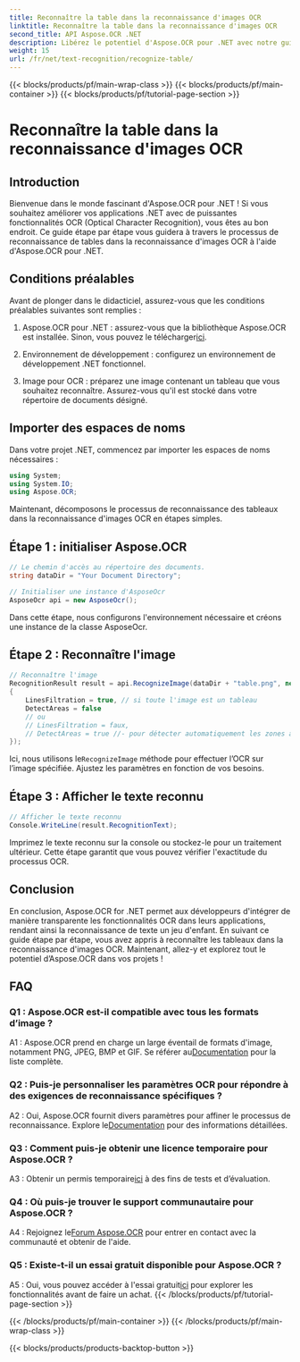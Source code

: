 ```yaml
---
title: Reconnaître la table dans la reconnaissance d'images OCR
linktitle: Reconnaître la table dans la reconnaissance d'images OCR
second_title: API Aspose.OCR .NET
description: Libérez le potentiel d'Aspose.OCR pour .NET avec notre guide complet sur la reconnaissance des tableaux dans la reconnaissance d'images OCR.
weight: 15
url: /fr/net/text-recognition/recognize-table/
---
```


{{< blocks/products/pf/main-wrap-class >}}
{{< blocks/products/pf/main-container >}}
{{< blocks/products/pf/tutorial-page-section >}}

# Reconnaître la table dans la reconnaissance d'images OCR

## Introduction

Bienvenue dans le monde fascinant d'Aspose.OCR pour .NET ! Si vous souhaitez améliorer vos applications .NET avec de puissantes fonctionnalités OCR (Optical Character Recognition), vous êtes au bon endroit. Ce guide étape par étape vous guidera à travers le processus de reconnaissance de tables dans la reconnaissance d'images OCR à l'aide d'Aspose.OCR pour .NET.

## Conditions préalables

Avant de plonger dans le didacticiel, assurez-vous que les conditions préalables suivantes sont remplies :

1.  Aspose.OCR pour .NET : assurez-vous que la bibliothèque Aspose.OCR est installée. Sinon, vous pouvez le télécharger[ici](https://releases.aspose.com/ocr/net/).

2. Environnement de développement : configurez un environnement de développement .NET fonctionnel.

3. Image pour OCR : préparez une image contenant un tableau que vous souhaitez reconnaître. Assurez-vous qu'il est stocké dans votre répertoire de documents désigné.

## Importer des espaces de noms

Dans votre projet .NET, commencez par importer les espaces de noms nécessaires :

```csharp
using System;
using System.IO;
using Aspose.OCR;
```

Maintenant, décomposons le processus de reconnaissance des tableaux dans la reconnaissance d'images OCR en étapes simples.

## Étape 1 : initialiser Aspose.OCR

```csharp
// Le chemin d'accès au répertoire des documents.
string dataDir = "Your Document Directory";

// Initialiser une instance d'AsposeOcr
AsposeOcr api = new AsposeOcr();
```

Dans cette étape, nous configurons l'environnement nécessaire et créons une instance de la classe AsposeOcr.

## Étape 2 : Reconnaître l'image

```csharp
// Reconnaître l'image
RecognitionResult result = api.RecognizeImage(dataDir + "table.png", new RecognitionSettings
{
    LinesFiltration = true, // si toute l'image est un tableau
    DetectAreas = false
    // ou
    // LinesFiltration = faux,
    // DetectAreas = true //- pour détecter automatiquement les zones avec table
});
```

 Ici, nous utilisons le`RecognizeImage` méthode pour effectuer l’OCR sur l’image spécifiée. Ajustez les paramètres en fonction de vos besoins.

## Étape 3 : Afficher le texte reconnu

```csharp
// Afficher le texte reconnu
Console.WriteLine(result.RecognitionText);
```

Imprimez le texte reconnu sur la console ou stockez-le pour un traitement ultérieur. Cette étape garantit que vous pouvez vérifier l'exactitude du processus OCR.

## Conclusion

En conclusion, Aspose.OCR for .NET permet aux développeurs d'intégrer de manière transparente les fonctionnalités OCR dans leurs applications, rendant ainsi la reconnaissance de texte un jeu d'enfant. En suivant ce guide étape par étape, vous avez appris à reconnaître les tableaux dans la reconnaissance d'images OCR. Maintenant, allez-y et explorez tout le potentiel d’Aspose.OCR dans vos projets !

## FAQ

### Q1 : Aspose.OCR est-il compatible avec tous les formats d’image ?

 A1 : Aspose.OCR prend en charge un large éventail de formats d'image, notamment PNG, JPEG, BMP et GIF. Se référer au[Documentation](https://reference.aspose.com/ocr/net/) pour la liste complète.

### Q2 : Puis-je personnaliser les paramètres OCR pour répondre à des exigences de reconnaissance spécifiques ?

 A2 : Oui, Aspose.OCR fournit divers paramètres pour affiner le processus de reconnaissance. Explore le[Documentation](https://reference.aspose.com/ocr/net/) pour des informations détaillées.

### Q3 : Comment puis-je obtenir une licence temporaire pour Aspose.OCR ?

 A3 : Obtenir un permis temporaire[ici](https://purchase.aspose.com/temporary-license/) à des fins de tests et d’évaluation.

### Q4 : Où puis-je trouver le support communautaire pour Aspose.OCR ?

 A4 : Rejoignez le[Forum Aspose.OCR](https://forum.aspose.com/c/ocr/16) pour entrer en contact avec la communauté et obtenir de l'aide.

### Q5 : Existe-t-il un essai gratuit disponible pour Aspose.OCR ?

 A5 : Oui, vous pouvez accéder à l'essai gratuit[ici](https://releases.aspose.com/) pour explorer les fonctionnalités avant de faire un achat.
{{< /blocks/products/pf/tutorial-page-section >}}

{{< /blocks/products/pf/main-container >}}
{{< /blocks/products/pf/main-wrap-class >}}

{{< blocks/products/products-backtop-button >}}
